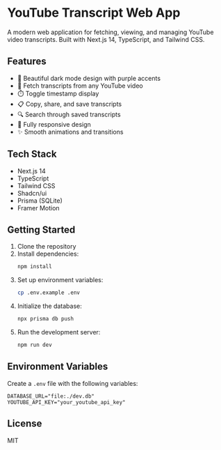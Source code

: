 # YouTube Transcript Web App

A modern web application for fetching, viewing, and managing YouTube video transcripts. Built with Next.js 14, TypeScript, and Tailwind CSS.

## Features

- 🎨 Beautiful dark mode design with purple accents
- 📝 Fetch transcripts from any YouTube video
- ⏱️ Toggle timestamp display
- 📋 Copy, share, and save transcripts
- 🔍 Search through saved transcripts
- 📱 Fully responsive design
- ✨ Smooth animations and transitions

## Tech Stack

- Next.js 14
- TypeScript
- Tailwind CSS
- Shadcn/ui
- Prisma (SQLite)
- Framer Motion

## Getting Started

1. Clone the repository
2. Install dependencies:
   ```bash
   npm install
   ```
3. Set up environment variables:
   ```bash
   cp .env.example .env
   ```
4. Initialize the database:
   ```bash
   npx prisma db push
   ```
5. Run the development server:
   ```bash
   npm run dev
   ```

## Environment Variables

Create a `.env` file with the following variables:

```env
DATABASE_URL="file:./dev.db"
YOUTUBE_API_KEY="your_youtube_api_key"
```

## License

MIT
